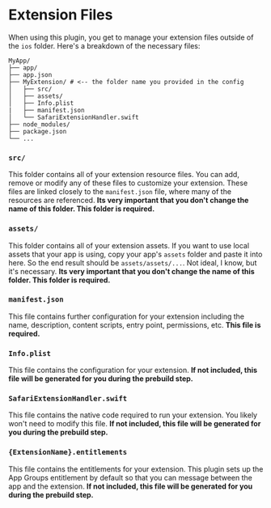 # Extension Files

When using this plugin, you get to manage your extension files outside of the `ios` folder. Here's a breakdown of the necessary files:

```console
MyApp/
├── app/
├── app.json
├── MyExtension/ # <-- the folder name you provided in the config
│   ├── src/
│   ├── assets/
│   ├── Info.plist
|   ├── manifest.json
│   └── SafariExtensionHandler.swift
├── node_modules/
├── package.json
└── ...
```

### `src/`

This folder contains all of your extension resource files. You can add, remove or modify any of these files to customize your extension. These files are linked closely to the `manifest.json` file, where many of the resources are referenced. **Its very important that you don't change the name of this folder. This folder is required.**

### `assets/`

This folder contains all of your extension assets. If you want to use local assets that your app is using, copy your app's `assets` folder and paste it into here. So the end result should be `assets/assets/...`. Not ideal, I know, but it's necessary. **Its very important that you don't change the name of this folder. This folder is required.**

### `manifest.json`

This file contains further configuration for your extension including the name, description, content scripts, entry point, permissions, etc. **This file is required.**

### `Info.plist`

This file contains the configuration for your extension. **If not included, this file will be generated for you during the prebuild step.**

### `SafariExtensionHandler.swift`

This file contains the native code required to run your extension. You likely won't need to modify this file. **If not included, this file will be generated for you during the prebuild step.**

### `{ExtensionName}.entitlements`

This file contains the entitlements for your extension. This plugin sets up the App Groups entitlement by default so that you can message between the app and the extension. **If not included, this file will be generated for you during the prebuild step.**
